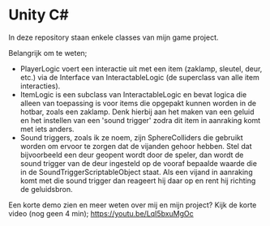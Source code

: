 # Unity C#
In deze repository staan enkele classes van mijn game project.

Belangrijk om te weten;
- PlayerLogic voert een interactie uit met een item (zaklamp, sleutel, deur, etc.) via de Interface van InteractableLogic (de superclass van alle item interacties).
- ItemLogic is een subclass van InteractableLogic en bevat logica die alleen van toepassing is voor items die opgepakt kunnen worden in de hotbar, zoals een zaklamp. Denk hierbij aan het maken van een geluid en het instellen van een 'sound trigger' zodra dit item in aanraking komt met iets anders.
- Sound triggers, zoals ik ze noem, zijn SphereColliders die gebruikt worden om ervoor te zorgen dat de vijanden gehoor hebben. Stel dat bijvoorbeeld een deur geopent wordt door de speler, dan wordt de sound trigger van de deur ingesteld op de vooraf bepaalde waarde die in de SoundTriggerScriptableObject staat. Als een vijand in aanraking komt met die sound trigger dan reageert hij daar op en rent hij richting de geluidsbron.

Een korte demo zien en meer weten over mij en mijn project? Kijk de korte video (nog geen 4 min); https://youtu.be/LqI5bxuMgOc
